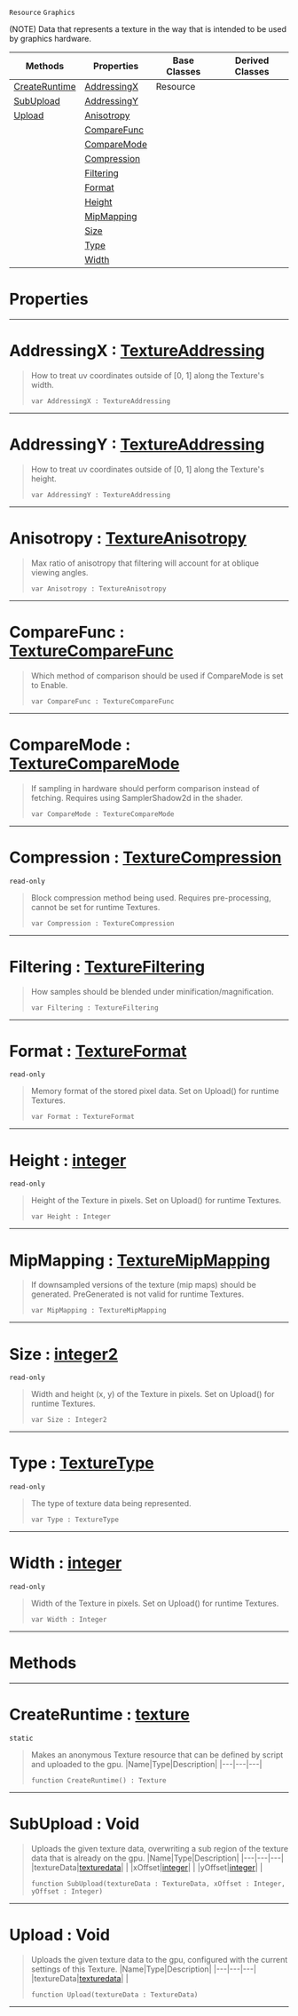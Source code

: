  `Resource` `Graphics`



(NOTE) Data that represents a texture in the way that is intended to be used by graphics hardware.

|Methods|Properties|Base Classes|Derived Classes|
|---|---|---|---|
|[ CreateRuntime](https://github.com/zeroengineteam/ZeroDocs/code_reference/class_reference/texture.markdown#createruntime-zero-engin)|[ AddressingX](https://github.com/zeroengineteam/ZeroDocs/code_reference/class_reference/texture.markdown#addressingx-zero-engine)|Resource| |
|[ SubUpload](https://github.com/zeroengineteam/ZeroDocs/code_reference/class_reference/texture.markdown#subupload-void)|[ AddressingY](https://github.com/zeroengineteam/ZeroDocs/code_reference/class_reference/texture.markdown#addressingy-zero-engine)| | |
|[ Upload](https://github.com/zeroengineteam/ZeroDocs/code_reference/class_reference/texture.markdown#upload-void)|[ Anisotropy](https://github.com/zeroengineteam/ZeroDocs/code_reference/class_reference/texture.markdown#anisotropy-zero-engine-d)| | |
| |[ CompareFunc](https://github.com/zeroengineteam/ZeroDocs/code_reference/class_reference/texture.markdown#comparefunc-zero-engine)| | |
| |[ CompareMode](https://github.com/zeroengineteam/ZeroDocs/code_reference/class_reference/texture.markdown#comparemode-zero-engine)| | |
| |[ Compression](https://github.com/zeroengineteam/ZeroDocs/code_reference/class_reference/texture.markdown#compression-zero-engine)| | |
| |[ Filtering](https://github.com/zeroengineteam/ZeroDocs/code_reference/class_reference/texture.markdown#filtering-zero-engine-do)| | |
| |[ Format](https://github.com/zeroengineteam/ZeroDocs/code_reference/class_reference/texture.markdown#format-zero-engine-docum)| | |
| |[ Height](https://github.com/zeroengineteam/ZeroDocs/code_reference/class_reference/texture.markdown#height-zero-engine-docum)| | |
| |[ MipMapping](https://github.com/zeroengineteam/ZeroDocs/code_reference/class_reference/texture.markdown#mipmapping-zero-engine-d)| | |
| |[ Size](https://github.com/zeroengineteam/ZeroDocs/code_reference/class_reference/texture.markdown#size-zero-engine-documen)| | |
| |[ Type](https://github.com/zeroengineteam/ZeroDocs/code_reference/class_reference/texture.markdown#type-zero-engine-documen)| | |
| |[ Width](https://github.com/zeroengineteam/ZeroDocs/code_reference/class_reference/texture.markdown#width-zero-engine-docume)| | |


 #  Properties


---  
 #  AddressingX : [TextureAddressing](https://github.com/zeroengineteam/ZeroDocs/code_reference/enum_reference.markdown#textureaddressing)

> How to treat uv coordinates outside of [0, 1] along the Texture's width.
> ``` lang=cpp, name=Zilch
> var AddressingX : TextureAddressing


---  
 #  AddressingY : [TextureAddressing](https://github.com/zeroengineteam/ZeroDocs/code_reference/enum_reference.markdown#textureaddressing)

> How to treat uv coordinates outside of [0, 1] along the Texture's height.
> ``` lang=cpp, name=Zilch
> var AddressingY : TextureAddressing


---  
 #  Anisotropy : [TextureAnisotropy](https://github.com/zeroengineteam/ZeroDocs/code_reference/enum_reference.markdown#textureanisotropy)

> Max ratio of anisotropy that filtering will account for at oblique viewing angles.
> ``` lang=cpp, name=Zilch
> var Anisotropy : TextureAnisotropy


---  
 #  CompareFunc : [TextureCompareFunc](https://github.com/zeroengineteam/ZeroDocs/code_reference/enum_reference.markdown#texturecomparefunc)

> Which method of comparison should be used if CompareMode is set to Enable.
> ``` lang=cpp, name=Zilch
> var CompareFunc : TextureCompareFunc


---  
 #  CompareMode : [TextureCompareMode](https://github.com/zeroengineteam/ZeroDocs/code_reference/enum_reference.markdown#texturecomparemode)

> If sampling in hardware should perform comparison instead of fetching. Requires using SamplerShadow2d in the shader.
> ``` lang=cpp, name=Zilch
> var CompareMode : TextureCompareMode


---  
 #  Compression : [TextureCompression](https://github.com/zeroengineteam/ZeroDocs/code_reference/enum_reference.markdown#texturecompression)

 `read-only`

> Block compression method being used. Requires pre-processing, cannot be set for runtime Textures.
> ``` lang=cpp, name=Zilch
> var Compression : TextureCompression


---  
 #  Filtering : [TextureFiltering](https://github.com/zeroengineteam/ZeroDocs/code_reference/enum_reference.markdown#texturefiltering)

> How samples should be blended under minification/magnification.
> ``` lang=cpp, name=Zilch
> var Filtering : TextureFiltering


---  
 #  Format : [TextureFormat](https://github.com/zeroengineteam/ZeroDocs/code_reference/enum_reference.markdown#textureformat)

 `read-only`

> Memory format of the stored pixel data. Set on Upload() for runtime Textures.
> ``` lang=cpp, name=Zilch
> var Format : TextureFormat


---  
 #  Height : [integer](https://github.com/zeroengineteam/ZeroDocs/code_reference/zilch_base_types/integer.markdown)

 `read-only`

> Height of the Texture in pixels. Set on Upload() for runtime Textures.
> ``` lang=cpp, name=Zilch
> var Height : Integer


---  
 #  MipMapping : [TextureMipMapping](https://github.com/zeroengineteam/ZeroDocs/code_reference/enum_reference.markdown#texturemipmapping)

> If downsampled versions of the texture (mip maps) should be generated. PreGenerated is not valid for runtime Textures.
> ``` lang=cpp, name=Zilch
> var MipMapping : TextureMipMapping


---  
 #  Size : [integer2](https://github.com/zeroengineteam/ZeroDocs/code_reference/zilch_base_types/integer2.markdown)

 `read-only`

> Width and height (x, y) of the Texture in pixels. Set on Upload() for runtime Textures.
> ``` lang=cpp, name=Zilch
> var Size : Integer2


---  
 #  Type : [TextureType](https://github.com/zeroengineteam/ZeroDocs/code_reference/enum_reference.markdown#texturetype)

 `read-only`

> The type of texture data being represented.
> ``` lang=cpp, name=Zilch
> var Type : TextureType


---  
 #  Width : [integer](https://github.com/zeroengineteam/ZeroDocs/code_reference/zilch_base_types/integer.markdown)

 `read-only`

> Width of the Texture in pixels. Set on Upload() for runtime Textures.
> ``` lang=cpp, name=Zilch
> var Width : Integer


---  
 #  Methods


---  
 #  CreateRuntime : [texture](https://github.com/zeroengineteam/ZeroDocs/code_reference/class_reference/texture.markdown)

 `static`

> Makes an anonymous Texture resource that can be defined by script and uploaded to the gpu.
> |Name|Type|Description|
> |---|---|---|
> ``` lang=cpp, name=Zilch
> function CreateRuntime() : Texture
> ``` 


---  
 #  SubUpload : Void

> Uploads the given texture data, overwriting a sub region of the texture data that is already on the gpu.
> |Name|Type|Description|
> |---|---|---|
> |textureData|[texturedata](https://github.com/zeroengineteam/ZeroDocs/code_reference/class_reference/texturedata.markdown)| |
> |xOffset|[integer](https://github.com/zeroengineteam/ZeroDocs/code_reference/zilch_base_types/integer.markdown)| |
> |yOffset|[integer](https://github.com/zeroengineteam/ZeroDocs/code_reference/zilch_base_types/integer.markdown)| |
> ``` lang=cpp, name=Zilch
> function SubUpload(textureData : TextureData, xOffset : Integer, yOffset : Integer)
> ``` 


---  
 #  Upload : Void

> Uploads the given texture data to the gpu, configured with the current settings of this Texture.
> |Name|Type|Description|
> |---|---|---|
> |textureData|[texturedata](https://github.com/zeroengineteam/ZeroDocs/code_reference/class_reference/texturedata.markdown)| |
> ``` lang=cpp, name=Zilch
> function Upload(textureData : TextureData)
> ``` 


---  
 

 